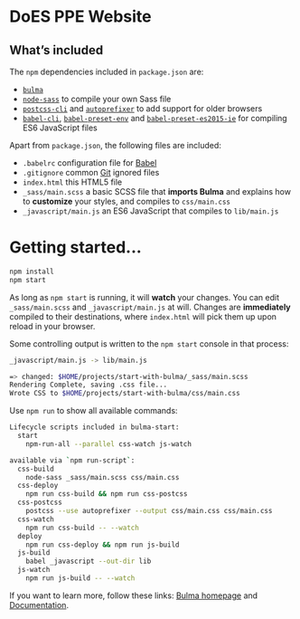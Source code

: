 # DoES PPE Website

## What’s included

The `npm` dependencies included in `package.json` are:

* <code>[bulma](https://github.com/jgthms/bulma)</code>
* <code>[node-sass](https://github.com/sass/node-sass)</code> to compile your own Sass file
* <code>[postcss-cli](https://github.com/postcss/postcss-cli)</code> and <code>[autoprefixer](https://github.com/postcss/autoprefixer)</code> to add support for older browsers
* <code>[babel-cli](https://babeljs.io/docs/usage/cli/)</code>, <code>[babel-preset-env](https://github.com/babel/babel-preset-env)</code> and <code>[babel-preset-es2015-ie](https://github.com/jmcriffey/babel-preset-es2015-ie)</code> for compiling ES6 JavaScript files

Apart from `package.json`, the following files are included:

* `.babelrc` configuration file for [Babel](https://babeljs.io/)
* `.gitignore` common [Git](https://git-scm.com/) ignored files
* `index.html` this HTML5 file
* `_sass/main.scss` a basic SCSS file that **imports Bulma** and explains how to **customize** your styles, and compiles to `css/main.css`
* `_javascript/main.js` an ES6 JavaScript that compiles to `lib/main.js`



# Getting started...  

```sh
npm install
npm start
```

As long as `npm start` is running, it will **watch** your changes. You can edit `_sass/main.scss` and `_javascript/main.js` at will. Changes are **immediately** compiled to their destinations, where `index.html` will pick them up upon reload in your browser.

Some controlling output is written to the `npm start` console in that process:

```sh
_javascript/main.js -> lib/main.js

=> changed: $HOME/projects/start-with-bulma/_sass/main.scss
Rendering Complete, saving .css file...
Wrote CSS to $HOME/projects/start-with-bulma/css/main.css
```

Use `npm run` to show all available commands:

```sh
Lifecycle scripts included in bulma-start:
  start
    npm-run-all --parallel css-watch js-watch

available via `npm run-script`:
  css-build
    node-sass _sass/main.scss css/main.css
  css-deploy
    npm run css-build && npm run css-postcss
  css-postcss
    postcss --use autoprefixer --output css/main.css css/main.css
  css-watch
    npm run css-build -- --watch
  deploy
    npm run css-deploy && npm run js-build
  js-build
    babel _javascript --out-dir lib
  js-watch
    npm run js-build -- --watch
```

If you want to learn more, follow these links: [Bulma homepage](http://bulma.io) and [Documentation](http://bulma.io/documentation/overview/start/).


